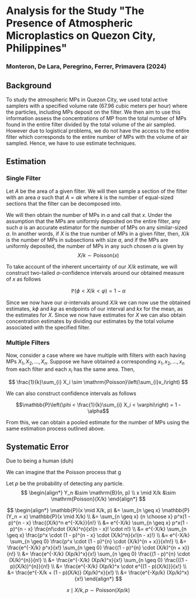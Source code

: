 # Analysis for the Study "The Presence of Atmospheric Microplastics on Quezon City, Philippines"
### Monteron, De Lara, Peregrino, Ferrer, Primavera (2024)

## Background
To study the atmospheric MPs in Quezon City, we used total active samplers
with a specified volume rate (67.96 cubic meters per hour) where the 
particles, including MPs deposit on the filter. We then aim to use this information
assess the concentrations of MP from the total number of MPs found in the entire filter divided by the total volume of the air sampled. However due to logistical problems, we do not have the access to the entire filter which corresponds to the
entire number of MPs with the volume of air sampled. Hence, we have to use
estimate techniques.

## Estimation 
### Single Filter
Let $A$ be the area of a given filter. We will then sample a section of the filter
with an area $a$ such that $A = ak$ where $k$ is the number of equal-sized sections that the filter can be decomposed into.

We will then obtain the number of MPs in $a$ and call that $x$. Under the assumption that the MPs are uniformly deposited on
the entire filter, any such $a$ is an accurate estimator for the number of MPs
on any similar-sized $a$. In another words, if $X$ is the true number of MPs in a given filter, then, $X/k$ is the number of MPs in subsections with size $a$, and if the MPs are uniformly deposited, the number of MPs in any such chosen $a$ is given by
$$
X/k \sim \mathrm{Poisson}(x)
$$

To take account of the inherent uncertainty of our $X/k$ estimate, we will construct two-tailed $\alpha$-confidence intervals around our obtained measure of $x$ as follows

$$\mathbb{P}(\phi < X/k < \varphi) = 1 - \alpha$$

Since we now have our $\alpha$-intervals around $X/k$ we can now use the obtained estimates, $k\phi$ and $k\varphi$ as endpoints of our interval and $kx$ for the mean, as the estimates for $X$. Since we now have estimates for $X$ we can also obtain concentration estimates by dividing our estimates by the total volume associated with the specified filter. 

### Multiple Filters
Now, consider a case where we have multiple with filters with each having MPs $X_1, X_2, ..., X_n$. Suppose we have obtained a corresponding $x_1, x_2, ..., x_n$ from each filter and each $x_i$ has the same area. Then,

$$
\frac{1}{k}\sum_{i} X_i \sim \mathrm{Poisson}\left(\sum_{i}x_i\right)
$$

We can also construct confidence intervals as follows

$$\mathbb{P}\left(\phi < \frac{1}{k}\sum_{i} X_i < \varphi\right) = 1 - \alpha$$

From this, we can obtain a pooled estimate for the number of MPs using the same estimation process outlined above.

## Systematic Error
Due to being a human (duh)

We can imagine that the Poisson process that g

Let $p$ be the probability of detecting any particle.
$$
\begin{align*}
Y_n &\sim \mathrm{B}(n, p) \\
x \mid X/k &\sim \mathrm{Poisson}(X/k)
\end{align*}
$$

$$
\begin{align*}
\mathbb{P}(x \mid X/k, p) &= \sum_{n \geq x} \mathbb{P}(Y_n = x) \mathbb{P}(x \mid X/k) \\ 
&= \sum_{n \geq x} {n \choose x} p^x(1 - p)^{n - x} \frac{(X/k)^n e^{-X/k}}{n!} \\ 
&= e^{-X/k} \sum_{n \geq x} p^x(1 - p)^{n - x} \frac{n!\cdot (X/k)^n}{x!(n - x)! \cdot n!} \\ 
&= e^{-X/k} \sum_{n \geq x} \frac{p^x \cdot (1 - p)^{n - x} \cdot (X/k)^n}{x!(n - x)!} \\ 
&= e^{-X/k} \sum_{n \geq 0} \frac{p^x \cdot (1 - p)^{n} \cdot (X/k)^{n + x}}{x!n!} \\ 
&= \frac{e^{-X/k} p^x}{x!} \sum_{n \geq 0} \frac{(1 - p)^{n} \cdot (X/k)^{n + x}}{n!} \\ 
&= \frac{e^{-X/k} (Xp/k)^x}{x!} \sum_{n \geq 0} \frac{(1 - p)^{n} \cdot (X/k)^{n}}{n!} \\ 
&= \frac{e^{-X/k} (Xp/k)^x}{x!} \sum_{n \geq 0} \frac{((1 - p)(X/k))^{n}}{n!} \\ 
&= \frac{e^{-X/k} (Xp/k)^x \cdot e^{(1 - p)(X/k)}}{x!} \\ 
&= \frac{e^{-X/k + (1 - p)(X/k)} (Xp/k)^x}{x!} \\ 
&= \frac{e^{-Xp/k} (Xp/k)^x}{x!} 
\end{align*} 
$$


$$
x \mid X/k, p \sim \mathrm{Poisson}(Xp/k)
$$




